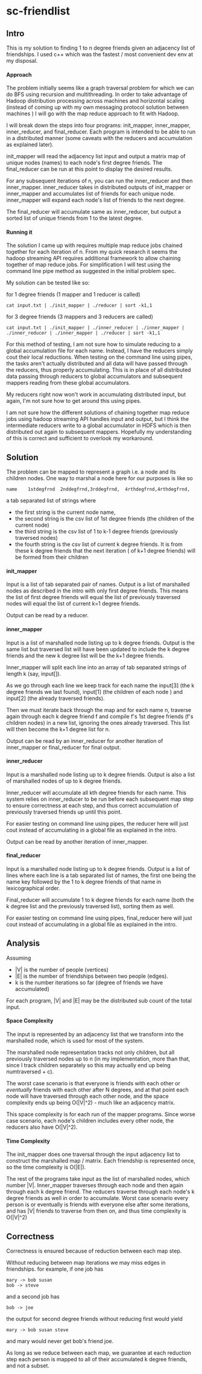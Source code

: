sc-friendlist
=============

## Intro
  
  This is my solution to finding 1 to n degree friends given an adjacency list of friendships.  I used c++ which was the fastest / most convenient dev env at my disposal.

#### Approach

  The problem initially seems like a graph traversal problem for which we can do BFS using recursion and multithreading.  In order to take advantage of Hadoop distribution processing across machines and horizontal scaling (instead of coming up with my own messaging protocol solution between machines ) I will go with the map reduce approach to fit with Hadoop.

  I will break down the steps into four programs: init_mapper, inner_mapper, inner_reducer, and final_reducer.  Each program is intended to be able to run in a distributed manner (some caveats with the reducers and accumulation as explained later).

  init_mapper will read the adjacency list input and output a matrix map of unique nodes (names) to each node's first degree friends.  The final_reducer can be run at this point to display the desired results.  

  For any subsequent iterations of n, you can run the inner_reducer and then inner_mapper.  inner_reducer takes in distributed outputs of init_mapper or inner_mapper and accumulates list of friends for each unique node.  inner_mapper will expand each node's list of friends to the next degree.

  The final_reducer will accumulate same as inner_reducer, but output a sorted list of unique friends from 1 to the latest degree.

#### Running it

  The solution I came up with requires multiple map reduce jobs chained together for each iteration of n.  From my quick research it seems the hadoop streaming API requires additional framework to allow chaining together of map reduce jobs.  For simplification I will test using the command line pipe method as suggested in the initial problem spec. 

  My solution can be tested like so:

  for 1 degree friends (1 mapper and 1 reducer is called)

	cat input.txt | ./init_mapper | ./reducer | sort -k1,1

  for 3 degree friends (3 mappers and 3 reducers are called)

	cat input.txt | ./init_mapper | ./inner_reducer | ./inner_mapper | ./inner_reducer | ./inner_mapper | ./reducer | sort -k1,1

  For this method of testing, I am not sure how to simulate reducing to a global accumulation file for each name.  Instead, I have the reducers simply cout their local reductions.  When testing on the command line using pipes, the tasks aren't actually distributed and all data will have passed through the reducers, thus properly accumulating.  This is in place of all distributed data passing through reducers to global accumulators and subsequent mappers reading from these global accumulators.

  My reducers right now won't work in accumulating distributed input, but again, I'm not sure how to get around this using pipes.

  I am not sure how the different solutions of chaining together map reduce jobs using hadoop streaming API handles input and output, but I think the intermediate reducers write to a global accumulator in HDFS which is then distributed out again to subsequent mappers.  Hopefully my understanding of this is correct and sufficient to overlook my workaround.

## Solution

  The problem can be mapped to represent a graph i.e. a node and its children nodes.  One way to marshal a node here for our purposes is like so 

	name	1stdegfrnd	2nddegfrnd,3rddegfrnd,	4rthdegfrnd,4rthdegfrnd,

  a tab separated list of strings where 
  - the first string is the current node name, 
  - the second string is the csv list of 1st degree friends (the children of the current node)
  - the third string is the csv list of 1 to k-1 degree friends (previously traversed nodes)
  - the fourth string is the csv list of current k degree friends.  It is from these k degree friends that the next iteration ( of k+1 degree friends) will be formed from their children

#### init_mapper

  Input is a list of tab separated pair of names.  Output is a list of marshalled nodes as described in the intro with only first degree friends.  This means the list of first degree friends will equal the list of previously traversed nodes will equal the list of current k=1 degree friends.

  Output can be read by a reducer.  

#### inner_mapper

  Input is a list of marshalled node listing up to k degree friends.  Output is the same list but traversed list will have been updated to include the k degree friends and the new k degree list will be the k+1 degree friends.

  Inner_mapper will split each line into an array of tab separated strings of length k (say, input[]).

  As we go through each line we keep track for each name the input[3] (the k degree friends we last found), input[1] (the children of each node ) and input[2] (the already traversed friends).  

  Then we must iterate back through the map and for each name n, traverse again through each k degree friend f and compile f's 1st degree friends (f's children nodes) in a new list, ignoring the ones already traversed.  This list will then become the k+1 degree list for n.

  Output can be read by an inner_reducer for another iteration of inner_mapper or final_reducer for final output.

#### inner_reducer

  Input is a marshalled node listing up to k degree friends.  Output is also a list of marshalled nodes of up to k degree friends.

  Inner_reducer will accumulate all kth degree friends for each name.  This system relies on inner_reducer to be run before each subsequent map step to ensure correctness at each step, and thus correct accumulation of previously traversed friends up until this point.

  For easier testing on command line using pipes, the reducer here will just cout instead of accumulating in a global file as explained in the intro.  

  Output can be read by another iteration of inner_mapper.

#### final_reducer

  Input is a marshalled node listing up to k degree friends.  Output is a list of lines where each line is a tab separated list of names, the first one being the name key followed by the 1 to k degree friends of that name in lexicographical order.  

  Final_reducer will accumulate 1 to k degree friends for each name (both the k degree list and the previously traversed list), sorting them as well.

  For easier testing on command line using pipes, final_reducer here will just cout instead of accumulating in a global file as explained in the intro.

## Analysis

Assuming 

 - |V| is the number of people (vertices) 
 - |E| is the number of friendships between two people (edges).
 - k is the number iterations so far (degree of friends we have accumulated)

For each program, |V| and |E| may be the distributed sub count of the total input.

#### Space Complexity

  The input is represented by an adjacency list that we transform into the marshalled node, which is used for most of the system. 

  The marshalled node representation tracks not only children, but all previously traversed nodes up to n (in my implementation, more than that, since I track children separately so this may actually end up being numtraversed + c).

  The worst case scenario is that everyone is friends with each other or *eventually* friends with each other after N degrees, and at that point each node will have traversed through each other node, and the space complexity ends up being O(|V|^2) - much like an adjacency matrix.  

  This space complexity is for each run of the mapper programs.  Since worse case scenario, each node's children includes every other node, the reducers also have O(|V|^2). 

#### Time Complexity

  The init_mapper does one traversal through the input adjacency list to construct the marshalled map / matrix.   Each friendship is represented once, so the time complexity is O(|E|).

  The rest of the programs take input as the list of marshalled nodes, which number |V|.  Inner_mapper traverses through each node and then again through each k degree friend.  The reducers traverse through each node's k degree friends as well in order to accumulate.  Worst case scenario every person is or eventually is friends with everyone else after some iterations, and has |V| friends to traverse from then on, and thus time complexity is O(|V|^2)


## Correctness

Correctness is ensured because of reduction between each map step.

Without reducing between map iterations we may miss edges in friendships.  for example, if one job has

	mary -> bob susan
	bob -> steve

and a second job has

	bob -> joe

the output for second degree friends without reducing first would yield

	mary -> bob susan steve

and mary would never get bob's friend joe.  

As long as we reduce between each map, we guarantee at each reduction step each person is mapped to all of their accumulated k degree friends, and not a subset.
